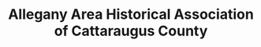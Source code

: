 ---
layout: repo
title: "Allegany Area Historical Association of Cattaraugus County"
id: 18475
permalink: repos/18475/
---